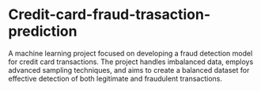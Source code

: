 # Credit-card-fraud-trasaction-prediction
A machine learning project focused on developing a fraud detection model for credit card transactions. The project handles imbalanced data, employs advanced sampling techniques, and aims to create a balanced dataset for effective detection of both legitimate and fraudulent transactions.
